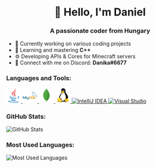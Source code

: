 <!-- Header Section -->
<h1 align="center">👋 Hello, I'm Daniel</h1>
<h3 align="center">A passionate coder from Hungary</h3>

<!-- About Me Section -->
- 🚀 Currently working on various coding projects
- 🌱 Learning and mastering **C++**
- ⚙ Developing APIs & Cores for Minecraft servers
- 💬 Connect with me on Discord: **Danika#6677**

<!-- Skills Section -->
<h3 align="left">Languages and Tools:</h3>
<p align="left">
  <a href="https://www.java.com" target="_blank">
    <img src="https://raw.githubusercontent.com/devicons/devicon/master/icons/java/java-original.svg" alt="Java" width="40" height="40"/>
  </a>
  <a href="https://www.mysql.com/" target="_blank">
    <img src="https://raw.githubusercontent.com/devicons/devicon/master/icons/mysql/mysql-original-wordmark.svg" alt="MySQL" width="40" height="40"/>
  </a>
  <a href="https://www.mongodb.com/" target="_blank">
    <img src="https://raw.githubusercontent.com/devicons/devicon/master/icons/mongodb/mongodb-original.svg" alt="MongoDB" width="40" height="40"/>
  </a>
  <a href="https://www.linux.org/" target="_blank">
    <img src="https://raw.githubusercontent.com/devicons/devicon/master/icons/linux/linux-original.svg" alt="Linux" width="40" height="40"/>
  </a>
  <a href="https://www.jetbrains.com/idea/" target="_blank">
    <img src="https://resources.jetbrains.com/storage/products/intellij-idea/img/meta/intellij-idea_logo_300x300.png" alt="IntelliJ IDEA" width="40" height="40"/>
  </a>
  <a href="https://visualstudio.microsoft.com/" target="_blank">
    <img src="https://upload.wikimedia.org/wikipedia/commons/thumb/c/cd/Visual_Studio_2017_Logo.svg/1200px-Visual_Studio_2017_Logo.svg.png" alt="Visual Studio" width="40" height="40"/>
  </a>
</p>

<!-- GitHub Stats Section -->
<h3 align="left">GitHub Stats:</h3>
<p align="left">
  <img src="https://github-readme-stats.vercel.app/api?username=dan66ika77&show_icons=true&theme=dark" alt="GitHub Stats"/>
</p>

<!-- Most Used Languages Section -->
<h3 align="left">Most Used Languages:</h3>
<p align="left">
  <img src="https://github-readme-stats.vercel.app/api/top-langs/?username=dan66ika77&layout=compact&theme=dark" alt="Most Used Languages"/>
</p>
